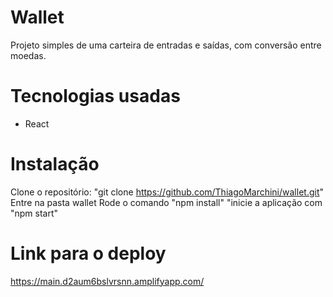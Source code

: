 # Wallet
Projeto simples de uma carteira de entradas e saídas, com conversão entre moedas.

# Tecnologias usadas
- React

# Instalação
Clone o repositório: "git clone https://github.com/ThiagoMarchini/wallet.git"
Entre na pasta wallet
Rode o comando "npm install"
"inicie a aplicação com "npm start"

# Link para o deploy
https://main.d2aum6bslvrsnn.amplifyapp.com/
